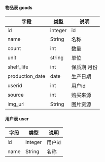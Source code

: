 #### 物品表 goods	
| 字段            | 类型    | 说明        |
| --------------- | ------- | ----------- |
| id              | integer | id          |
| name            | String  | 名称        |
| count           | int     | 数量        |
| unit            | string  | 单位        |
| shelf_life      | int     | 保质期 月份 |
| production_date | date    | 生产日期    |
| userid          | int     | 用户id      |
| source          | int     | 购买来源    |
| img_url         | String  | 图片资源    |

#### 用户表 user

| 字段            | 类型    | 说明        |
| --------------- | ------- | -----------|
| id              | integer | 用户id      |
| name            | String  | 名称        |


